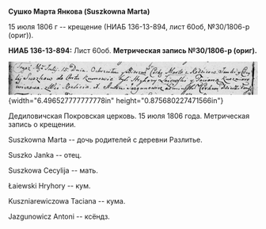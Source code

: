 **Сушко Марта Янкова (Suszkowna Marta)**

15 июля 1806 г -- крещение (НИАБ 136-13-894, лист 60об, №30/1806-р
(ориг)).

**НИАБ 136-13-894:** Лист 60об. **Метрическая запись №30/1806-р
(ориг).**

![](./media/2e6684ce08ea717e17a11f693bd16f65a2dc4c62.png){width="6.496527777777778in"
height="0.875680227471566in"}

Дедиловичская Покровская церковь. 15 июля 1806 года. Метрическая запись
о крещении.

Suszkowna Marta -- дочь родителей с деревни Разлитье.

Suszko Janka -- отец.

Suszkowa Cecylija -- мать.

Łaiewski Hryhory -- кум.

Kuszniarewiczowa Taciana -- кума.

Jazgunowicz Antoni -- ксёндз.
